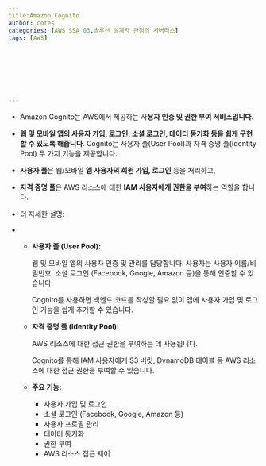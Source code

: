 ```yaml
---
title:Amazon Cognito
author: cotes   
categories: [AWS SSA 03,솔루션 설계자 관점의 서버리스]
tags: [AWS]








---
```


- Amazon Cognito는 AWS에서 제공하는 사**용자 인증 및 권한 부여 서비스입니다.** 

- **웹 및 모바일 앱의 사용자 가입, 로그인, 소셜 로그인, 데이터 동기화 등을 쉽게 구현할 수 있도록 해줍니다**. Cognito는 사용자 풀(User Pool)과 자격 증명 풀(Identity Pool) 두 가지 기능을 제공합니다. 

- **사용자 풀**은 웹/모바일 **앱 사용자의 회원 가입, 로그인** 등을 처리하고,

-  **자격 증명 풀**은 AWS 리소스에 대한 **IAM 사용자에게 권한을 부여**하는 역할을 합니다.

  

- 더 자세한 설명:

- - **사용자 풀 (User Pool):**

    웹 및 모바일 앱의 사용자 인증 및 관리를 담당합니다. 사용자는 사용자 이름/비밀번호, 소셜 로그인 (Facebook, Google, Amazon 등)을 통해 인증할 수 있습니다. 

    Cognito를 사용하면 백엔드 코드를 작성할 필요 없이 앱에 사용자 가입 및 로그인 기능을 쉽게 추가할 수 있습니다.

    

  - **자격 증명 풀 (Identity Pool):**

    AWS 리소스에 대한 접근 권한을 부여하는 데 사용됩니다. 

    Cognito를 통해 IAM 사용자에게 S3 버킷, DynamoDB 테이블 등 AWS 리소스에 대한 접근 권한을 부여할 수 있습니다.

    

  - **주요 기능:**

    - 사용자 가입 및 로그인
    - 소셜 로그인 (Facebook, Google, Amazon 등)
    - 사용자 프로필 관리
    - 데이터 동기화
    - 권한 부여
    - AWS 리소스 접근 제어